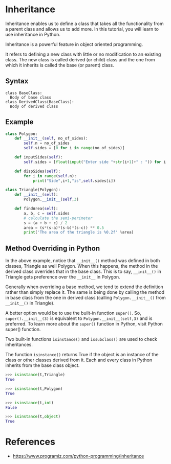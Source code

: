 # Inheritance

Inheritance enables us to define a class that takes all the functionality from a parent class and allows us to add more. In this tutorial, you will learn to use inheritance in Python.

Inheritance is a powerful feature in object oriented programming.

It refers to defining a new class with little or no modification to an existing class. The new class is called derived (or child) class and the one from which it inherits is called the base (or parent) class.

## Syntax

```
class BaseClass:
  Body of base class
class DerivedClass(BaseClass):
  Body of derived class
```

## Example

```python
class Polygon:
    def __init__(self, no_of_sides):
        self.n = no_of_sides
        self.sides = [0 for i in range(no_of_sides)]

    def inputSides(self):
        self.sides = [float(input("Enter side "+str(i+1)+" : ")) for i in range(self.n)]

    def dispSides(self):
        for i in range(self.n):
            print("Side",i+1,"is",self.sides[i])
```

```python
class Triangle(Polygon):
    def __init__(self):
        Polygon.__init__(self,3)

    def findArea(self):
        a, b, c = self.sides
        # calculate the semi-perimeter
        s = (a + b + c) / 2
        area = (s*(s-a)*(s-b)*(s-c)) ** 0.5
        print('The area of the triangle is %0.2f' %area)
```

## Method Overriding in Python

In the above example, notice that `__init__()` method was defined in both classes, Triangle as well Polygon. When this happens, the method in the derived class overrides that in the base class. This is to say, `__init__()` in Triangle gets preference over the `__init__` in Polygon.

Generally when overriding a base method, we tend to extend the definition rather than simply replace it. The same is being done by calling the method in base class from the one in derived class (calling `Polygon.__init__()` from `__init__()` in Triangle).

A better option would be to use the built-in function `super()`. So, `super().__init__(3)` is equivalent to `Polygon.__init__(self,3)` and is preferred. To learn more about the `super()` function in Python, visit Python super() function.

Two built-in functions `isinstance()` and `issubclass()` are used to check inheritances.

The function `isinstance()` returns True if the object is an instance of the class or other classes derived from it. Each and every class in Python inherits from the base class object.

```python
>>> isinstance(t,Triangle)
True

>>> isinstance(t,Polygon)
True

>>> isinstance(t,int)
False

>>> isinstance(t,object)
True
```


# References
- https://www.programiz.com/python-programming/inheritance